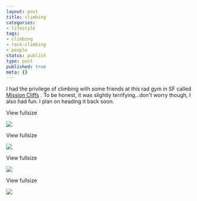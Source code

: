 ```yaml
---
layout: post
title: climbing
categories:
- lifestyle
tags:
- climbing
- rock-climbing
- people
status: publish
type: post
published: true
meta: {}
---
```


I had the privilege of climbing with some friends at this rad gym in SF called 
[Mission Cliffs](#) . To be honest, it was slightly terrifying...don't worry though, I also had fun. I plan on heading it back soon.
































































 

  
  
    
View fullsize
              
          
![](/squarespace_images/content_v1_50dcc98be4b0c2f49762636c_1380604086629-Q7QL9V48894QPF50O8B9_IMG_7205+%281%29.jpg_)
  













































 

  
  
    
View fullsize
              
          
![](/squarespace_images/content_v1_50dcc98be4b0c2f49762636c_1380603510707-OWSZDNJVRRC0W0OOO0MF_IMG_7190+-+Version+2.jpg_)
  













































 

  
  
    
View fullsize
              
          
![](/squarespace_images/content_v1_50dcc98be4b0c2f49762636c_1380604104210-ROCKMDPD5NE6N7R7APBZ_IMG_7195+%281%29.jpg_)
  













































 

  
  
    
View fullsize
              
          
![](/squarespace_images/content_v1_50dcc98be4b0c2f49762636c_1380604069594-TOZ05HJ7C8B23BNJCYY3_IMG_7198+%281%29.jpg_)
